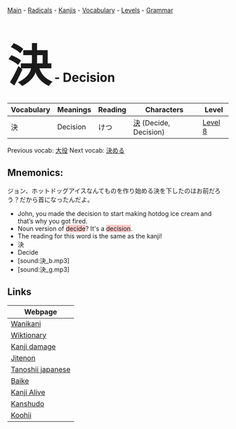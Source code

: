 <style> bigfont {font-size: 100px}</style>
[Main](../README.md) -
[Radicals](../radicals.md) -
[Kanjis](../kanjis.md) -
[Vocabulary](../vocabulary.md) -
[Levels](../levels.md) -
[Grammar](../grammar.md)
# <bigfont> 決</bigfont> - Decision 

| Vocabulary | Meanings | Reading | Characters | Level |
| --- | --- | --- | --- | --- |
| 決 | Decision | けつ |  [決](../kanjis/決.md) (Decide, Decision) | [Level 8](../levels/wk_level8.md) |

Previous vocab: [大役](大役.md) Next vocab: [決める](決める.md) 

## Mnemonics:
ジョン、ホットドッグアイスなんてものを作り始める決を下したのはお前だろう？だから首になったんだよ。
* John, you made the decision to start making hotdog ice cream and that’s why you got fired.
* Noun version of <span style="background-color:#ffcccb"> decide</span>? It's a <span style="background-color:#ffcccb"> decision</span>.
* The reading for this word is the same as the kanji!
* 決
* Decide
* [sound:決_b.mp3]
* [sound:決_g.mp3]


## Links 

| Webpage |
| --- |
| [Wanikani          ](https://www.wanikani.com/kanji/決) |
| [Wiktionary        ](https://en.wiktionary.org/wiki/決) |
| [Kanji damage      ](http://www.kanjidamage.com/kanji/search?utf8=✓&q=決) |
| [Jitenon           ](https://jitenon.com/kanji/決) |
| [Tanoshii japanese ](https://www.tanoshiijapanese.com/dictionary/kanji.cfm?k=決) |
| [Baike             ](https://baike.baidu.com/item/決) |
| [Kanji Alive       ](https://app.kanjialive.com/決) |
| [Kanshudo          ](https://www.kanshudo.com/searchmn?q=決) |
| [Koohii            ](https://kanji.koohii.com/study/kanji/決) |
